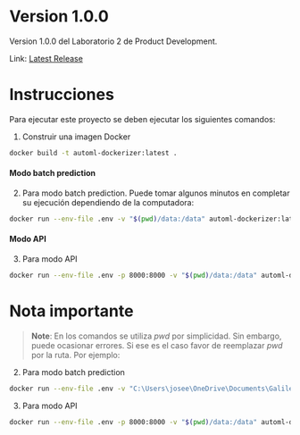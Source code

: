 # Version 1.0.0

Version 1.0.0 del Laboratorio 2 de Product Development.

Link: [Latest Release](https://github.com/SirJose/PD-Laboratorio2/releases/latest)

# Instrucciones
Para ejecutar este proyecto se deben ejecutar los siguientes comandos:

1. Construir una imagen Docker
```bash
docker build -t automl-dockerizer:latest . 
```
#### Modo batch prediction
2. Para modo batch prediction. Puede tomar algunos minutos en completar su ejecución dependiendo de la computadora:
```bash
docker run --env-file .env -v "$(pwd)/data:/data" automl-dockerizer:latest
```
#### Modo API
3. Para modo API
```bash
docker run --env-file .env -p 8000:8000 -v "$(pwd)/data:/data" automl-dockerizer:latest
```

# Nota importante
> **Note**: En los comandos se utiliza _pwd_ por simplicidad. Sin embargo, puede ocasionar errores. Si ese es el caso favor de reemplazar _pwd_ por la ruta. Por ejemplo:

2. Para modo batch prediction
```bash
docker run --env-file .env -v "C:\Users\josee\OneDrive\Documents\Galileo\Maestria\4to Trimestre\Product Development\Laboratorio2\data:/data" automl-dockerizer:latest
```
3. Para modo API
```bash
docker run --env-file .env -p 8000:8000 -v "$(pwd)/data:/data" automl-dockerizer:latest
```

